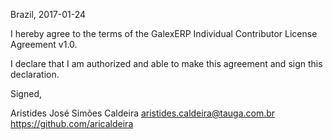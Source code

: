 Brazil, 2017-01-24

I hereby agree to the terms of the GalexERP Individual Contributor License
Agreement v1.0.

I declare that I am authorized and able to make this agreement and sign this
declaration.

Signed,

Aristides José Simões Caldeira aristides.caldeira@tauga.com.br https://github.com/aricaldeira
